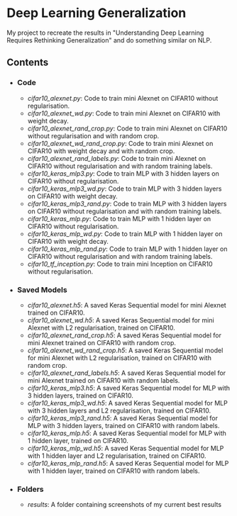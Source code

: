 # Deep Learning Generalization
My project to recreate the results in "Understanding Deep Learning Requires Rethinking Generalization" and do something similar on NLP.

## Contents
* ###  Code
  * *cifar10_alexnet.py*: Code to train mini Alexnet on CIFAR10 without regularisation.
  * *cifar10_alexnet_wd.py*: Code to train mini Alexnet on CIFAR10 with weight decay.
  * *cifar10_alexnet_rand_crop.py*: Code to train mini Alexnet on CIFAR10 without regularisation and with random crop.
  * *cifar10_alexnet_wd_rand_crop.py*: Code to train mini Alexnet on CIFAR10 with weight decay and with random crop.
  * *cifar10_alexnet_rand_labels.py*: Code to train mini Alexnet on CIFAR10 without regularisation and with random training labels.
  * *cifar10_keras_mlp3.py*: Code to train MLP with 3 hidden layers on CIFAR10 without regularisation.
  * *cifar10_keras_mlp3_wd.py*: Code to train MLP with 3 hidden layers on CIFAR10 with weight decay.
  * *cifar10_keras_mlp3_rand.py*: Code to train MLP with 3 hidden layers on CIFAR10 without regularisation and with random training labels.
  * *cifar10_keras_mlp.py*: Code to train MLP with 1 hidden layer on CIFAR10 without regularisation.
  * *cifar10_keras_mlp_wd.py*: Code to train MLP with 1 hidden layer on CIFAR10 with weight decay.
  * *cifar10_keras_mlp_rand.py*: Code to train MLP with 1 hidden layer on CIFAR10 without regularisation and with random training labels.
  * *cifar10_tf_inception.py*: Code to train mini Inception on CIFAR10 without regularisation.

* ### Saved Models
  * *cifar10_alexnet.h5*: A saved Keras Sequential model for mini Alexnet trained on CIFAR10.
  * *cifar10_alexnet_wd.h5*: A saved Keras Sequential model for mini Alexnet with L2 regularisation, trained on CIFAR10.
  * *cifar10_alexnet_rand_crop.h5*: A saved Keras Sequential model for mini Alexnet trained on CIFAR10 with random crop.
  * *cifar10_alexnet_wd_rand_crop.h5*: A saved Keras Sequential model for mini Alexnet with L2 regularisation, trained on CIFAR10 with random crop.
  * *cifar10_alexnet_rand_labels.h5*: A saved Keras Sequential model for mini Alexnet trained on CIFAR10 with random labels.
  * *cifar10_keras_mlp3.h5*: A saved Keras Sequential model for MLP with 3 hidden layers, trained on CIFAR10.
  * *cifar10_keras_mlp3_wd.h5*: A saved Keras Sequential model for MLP with 3 hidden layers and L2 regularisation, trained on CIFAR10.
  * *cifar10_keras_mlp3_rand.h5*: A saved Keras Sequential model for MLP with 3 hidden layers, trained on CIFAR10 with random labels.
  * *cifar10_keras_mlp.h5*: A saved Keras Sequential model for MLP with 1 hidden layer, trained on CIFAR10.
  * *cifar10_keras_mlp_wd.h5*: A saved Keras Sequential model for MLP with 1 hidden layer and L2 regularisation, trained on CIFAR10.
  * *cifar10_keras_mlp_rand.h5*: A saved Keras Sequential model for MLP with 1 hidden layer, trained on CIFAR10 with random labels.

* ### Folders
  * *results*: A folder containing screenshots of my current best results
